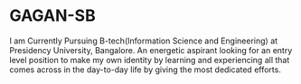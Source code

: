 # GAGAN-SB
I am Currently Pursuing B-tech(Information Science and Engineering) at Presidency University, Bangalore. An energetic aspirant looking for an entry level position to make my own identity by learning and experiencing all that comes across in the day-to-day life by giving the most dedicated efforts.
